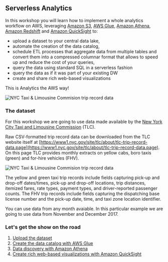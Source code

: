 ## Serverless Analytics

In this workshop you will learn how to implement a whole analytics workflow on AWS, leveraging [Amazon S3](https://aws.amazon.com/s3/), [AWS Glue](https://aws.amazon.com/glue/), [Amazon Athena](https://aws.amazon.com/athena/), [Amazon Redshift](https://aws.amazon.com/redshift/) and [Amazon QuickSight](https://aws.amazon.com/quicksight/) to:  

* upload a dataset to your central data lake,
* automate the creation of the data catalog,
* schedule ETL processes that aggregate data from multiple tables and convert them into a compressed columnar format that allows to speed up and reduce the cost of your queries,
* query the data using standard SQL in a serverless fashion
* query the data as if it was part of your existing DW
* create and share rich web-based visualizations

This is Analytics the AWS way!

![NYC Taxi & Limousine Commision trip record data](images/00-serverless-analytics.png)


### The dataset

For this workshop we are going to use data made available by the [New York City Taxi and Limousine Commission](https://www1.nyc.gov/site/tlc/index.page) (TLC).

Raw CSV-formatted trip record data can be downloaded from the TLC website itself at [https://www1.nyc.gov/site/tlc/about/tlc-trip-record-data.page](https://www1.nyc.gov/site/tlc/about/tlc-trip-record-data.page). On this page TLC provides monthly extracts on yellow cabs, boro taxis (green) and for-hire vehicles (FHV).

![NYC Taxi & Limousine Commision trip record data](images/02-nyc-tlc-raw-data.png)

The yellow and green taxi trip records include fields capturing pick-up and drop-off dates/times, pick-up and drop-off locations, trip distances, itemized fares, rate types, payment types, and driver-reported passenger counts. The FHV trip records include fields capturing the dispatching base license number and the pick-up date, time, and taxi zone location identifier.

You can use data from any month avaiable. In this particular example we are going to use data from November and December 2017.


### Let's get the show on the road

1. [Upload the dataset](01-setup.md)
2. [Create the data catalog with AWS Glue](02-data-catalog.md)
3. [Data discovery with Amazon Athena](03-data-discovery.md)
4. [Create rich web-based visualizations with Amazon QuickSight](05-visualization.md)



